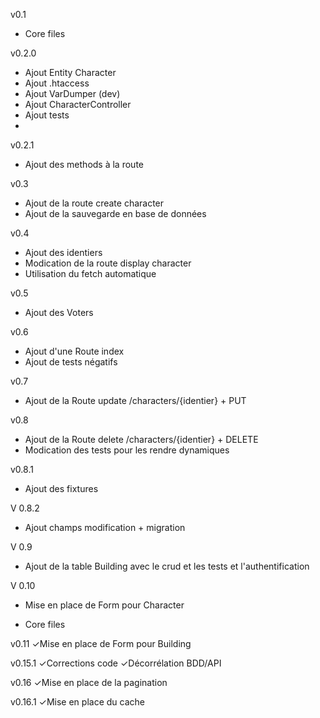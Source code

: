 v0.1

- Core files

v0.2.0
- Ajout Entity Character
- Ajout .htaccess
- Ajout VarDumper (dev)
- Ajout CharacterController
- Ajout tests
- 
v0.2.1
- Ajout des methods à la route

v0.3
- Ajout de la route create character
- Ajout de la sauvegarde en base de données

v0.4

- Ajout des identiers
- Modication de la route display character
- Utilisation du fetch automatique

v0.5

- Ajout des Voters

v0.6

- Ajout d'une Route index
- Ajout de tests négatifs

v0.7

- Ajout de la Route update /characters/{identier} + PUT

v0.8

- Ajout de la Route delete /characters/{identier} + DELETE
- Modication des tests pour les rendre dynamiques

v0.8.1

- Ajout des fixtures

V 0.8.2

- Ajout champs modification + migration

V 0.9

- Ajout de la table Building avec le crud et les tests et l'authentification

V 0.10

- Mise en place de Form pour Character

- Core files

v0.11
✓Mise en place de Form pour Building

v0.15.1
✓Corrections code
✓Décorrélation BDD/API

v0.16
✓Mise en place de la pagination

v0.16.1
✓Mise en place du cache
